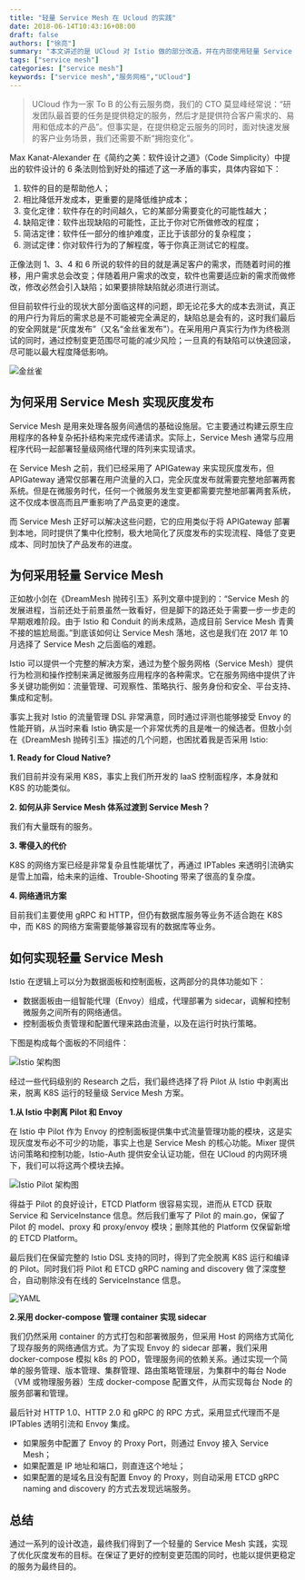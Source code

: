 ```yaml
---
title: "轻量 Service Mesh 在 Ucloud 的实践"
date: 2018-06-14T10:43:16+08:00
draft: false
authors: ["徐亮"]
summary: "本文讲述的是 UCloud 对 Istio 做的部分改造，并在内部使用轻量 Service Mesh 的实践。"
tags: ["service mesh"]
categories: ["service mesh"]
keywords: ["service mesh","服务网格","UCloud"]
---
```


> UCloud 作为一家 To B 的公有云服务商，我们的 CTO 莫显峰经常说：“研发团队最首要的任务是提供稳定的服务，然后才是提供符合客户需求的、易用和低成本的产品”。但事实是，在提供稳定云服务的同时，面对快速发展的客户业务场景，我们还需要不断“拥抱变化”。 

Max Kanat-Alexander 在《简约之美：软件设计之道》（Code Simplicity）中提出的软件设计的 6 条法则恰到好处的描述了这一矛盾的事实，具体内容如下：

1. 软件的目的是帮助他人；
2. 相比降低开发成本，更重要的是降低维护成本；
3. 变化定律：软件存在的时间越久，它的某部分需要变化的可能性越大；
4. 缺陷定律：软件出现缺陷的可能性，正比于你对它所做修改的程度；
5. 简洁定律：软件任一部分的维护难度，正比于该部分的复杂程度；
6. 测试定律：你对软件行为的了解程度，等于你真正测试它的程度。

正像法则 1、3、4 和 6 所说的软件的目的就是满足客户的需求，而随着时间的推移，用户需求总会改变；伴随着用户需求的改变，软件也需要适应新的需求而做修改，修改必然会引入缺陷；如果要排除缺陷就必须进行测试。

但目前软件行业的现状大部分面临这样的问题，即无论花多大的成本去测试，真正的用户行为背后的需求总是不可能被完全满足的，缺陷总是会有的，这时我们最后的安全网就是“灰度发布”（又名“金丝雀发布”）。在采用用户真实行为作为终极测试的同时，通过控制变更范围尽可能的减少风险；一旦真的有缺陷可以快速回滚，尽可能以最大程度降低影响。

![金丝雀](00704eQkgy1fsaihrzqrjj30fo0hwgwj.jpg)

## 为何采用 Service Mesh 实现灰度发布

Service Mesh 是用来处理各服务间通信的基础设施层。它主要通过构建云原生应用程序的各种复杂拓扑结构来完成传递请求。实际上，Service Mesh 通常与应用程序代码一起部署轻量级网络代理的阵列来实现请求。

在 Service Mesh 之前，我们已经采用了 APIGateway 来实现灰度发布，但 APIGateway 通常仅部署在用户流量的入口，完全灰度发布就需要完整地部署两套系统。但是在微服务时代，任何一个微服务发生变更都需要完整地部署两套系统，这不仅成本很高而且严重影响了产品变更的速度。 

而 Service Mesh 正好可以解决这些问题，它的应用类似于将 APIGateway 部署到本地，同时提供了集中化控制，极大地简化了灰度发布的实现流程、降低了变更成本、同时加快了产品发布的进度。

## 为何采用轻量 Service Mesh

正如敖小剑在《DreamMesh 抛砖引玉》系列文章中提到的：“Service Mesh 的发展进程，当前还处于前景虽然一致看好，但是脚下的路还处于需要一步一步走的早期艰难阶段。由于 Istio 和 Conduit 的尚未成熟，造成目前 Service Mesh 青黄不接的尴尬局面。”到底该如何让 Service Mesh 落地，这也是我们在 2017 年 10 月选择了 Service Mesh 之后面临的难题。

Istio 可以提供一个完整的解决方案，通过为整个服务网格（Service Mesh）提供行为检测和操作控制来满足微服务应用程序的各种需求。它在服务网络中提供了许多关键功能例如：流量管理、可观察性、策略执行、服务身份和安全、平台支持、集成和定制。

事实上我对 Istio 的流量管理 DSL 非常满意，同时通过评测也能够接受 Envoy 的性能开销，从当时来看 Istio 确实是一个非常优秀的且是唯一的候选者。但敖小剑在《DreamMesh 抛砖引玉》描述的几个问题，也困扰着我是否采用 Istio:

**1. Ready for Cloud Native?**

我们目前并没有采用 K8S，事实上我们所开发的 IaaS 控制面程序，本身就和 K8S 的功能类似。

**2. 如何从非 Service Mesh 体系过渡到 Service Mesh？**

我们有大量既有的服务。

**3. 零侵入的代价**

K8S 的网络方案已经是非常复杂且性能堪忧了，再通过 IPTables 来透明引流确实是雪上加霜，给未来的运维、Trouble-Shooting 带来了很高的复杂度。

**4. 网络通讯方案**

目前我们主要使用 gRPC 和 HTTP，但仍有数据库服务等业务不适合跑在 K8S 中，而 K8S 的网络方案需要能够兼容现有的数据库等业务。

## 如何实现轻量 Service Mesh

Istio 在逻辑上可以分为数据面板和控制面板，这两部分的具体功能如下：

- 数据面板由一组智能代理（Envoy）组成，代理部署为 sidecar，调解和控制微服务之间所有的网络通信。
- 控制面板负责管理和配置代理来路由流量，以及在运行时执行策略。

下图是构成每个面板的不同组件：

![Istio 架构图](00704eQkgy1fsaijefq2qj30hs09e0vi.jpg)

经过一些代码级别的 Research 之后，我们最终选择了将 Pilot 从 Istio 中剥离出来，脱离 K8S 运行的轻量级 Service Mesh 方案。

**1.从 Istio 中剥离 Pilot 和 Envoy**

在 Istio 中 Pilot 作为 Envoy 的控制面板提供集中式流量管理功能的模块，这是实现灰度发布必不可少的功能，事实上也是 Service Mesh 的核心功能。Mixer 提供访问策略和控制功能，Istio-Auth 提供安全认证功能，但在 UCloud 的内网环境下，我们可以将这两个模块去掉。

![Istio Pilot 架构图](00704eQkgy1fsaijtidnzj30hs0edq67.jpg)

得益于 Pilot 的良好设计，ETCD Platform 很容易实现，进而从 ETCD 获取 Service 和 ServiceInstance 信息。然后我们重写了 Pilot 的 main.go，保留了 Pilot 的 model、proxy 和 proxy/envoy 模块；删除其他的 Platform 仅保留新增的 ETCD Platform。

最后我们在保留完整的 Istio DSL 支持的同时，得到了完全脱离 K8S 运行和编译的 Pilot。同时我们将 Pilot 和 ETCD gRPC naming and discovery 做了深度整合，自动剔除没有在线的 ServiceInstance 信息。

![YAML](00704eQkgy1fsaik5pa5ej30hs0bg41v.jpg)

**2.采用 docker-compose 管理 container 实现 sidecar**

我们仍然采用 container 的方式打包和部署微服务，但采用 Host 的网络方式简化了现存服务的网络通信方式。为了实现 Envoy 的 sidecar 部署，我们采用 docker-compose 模拟 k8s 的 POD，管理服务间的依赖关系。通过实现一个简单的服务管理、版本管理、集群管理、路由策略管理层，为集群中的每台 Node（VM 或物理服务器）生成 docker-compose 配置文件，从而实现每台 Node 的服务部署和管理。

最后针对 HTTP 1.0、HTTP 2.0 和 gRPC 的 RPC 方式，采用显式代理而不是 IPTables 透明引流和 Envoy 集成。

- 如果服务中配置了 Envoy 的 Proxy Port，则通过 Envoy 接入 Service Mesh；
- 如果配置是 IP 地址和端口，则直连这个地址；
- 如果配置的是域名且没有配置 Envoy 的 Proxy，则自动采用 ETCD gRPC naming and discovery 的方式去发现远端服务。

## 总结

通过一系列的设计改造，最终我们得到了一个轻量的 Service Mesh 实践，实现了优化灰度发布的目标。在保证了更好的控制变更范围的同时，也能以提供更稳定的服务为最终目的。
